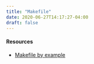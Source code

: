 ```yaml
---
title: "Makefile"
date: 2020-06-27T14:17:27-04:00
draft: false
---
```


#### Resources

- [Makefile by example](https://makefiletutorial.com/)

